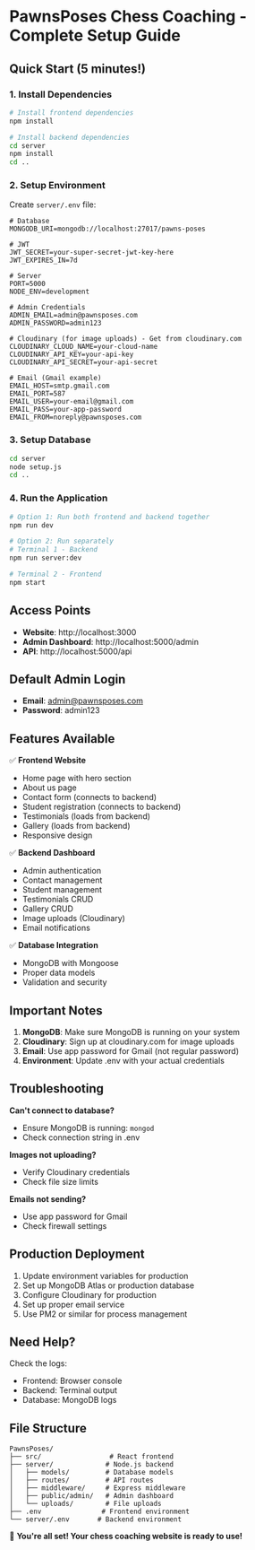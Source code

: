 # PawnsPoses Chess Coaching - Complete Setup Guide

## Quick Start (5 minutes!)

### 1. Install Dependencies
```bash
# Install frontend dependencies
npm install

# Install backend dependencies
cd server
npm install
cd ..
```

### 2. Setup Environment
Create `server/.env` file:
```env
# Database
MONGODB_URI=mongodb://localhost:27017/pawns-poses

# JWT
JWT_SECRET=your-super-secret-jwt-key-here
JWT_EXPIRES_IN=7d

# Server
PORT=5000
NODE_ENV=development

# Admin Credentials
ADMIN_EMAIL=admin@pawnsposes.com
ADMIN_PASSWORD=admin123

# Cloudinary (for image uploads) - Get from cloudinary.com
CLOUDINARY_CLOUD_NAME=your-cloud-name
CLOUDINARY_API_KEY=your-api-key
CLOUDINARY_API_SECRET=your-api-secret

# Email (Gmail example)
EMAIL_HOST=smtp.gmail.com
EMAIL_PORT=587
EMAIL_USER=your-email@gmail.com
EMAIL_PASS=your-app-password
EMAIL_FROM=noreply@pawnsposes.com
```

### 3. Setup Database
```bash
cd server
node setup.js
cd ..
```

### 4. Run the Application
```bash
# Option 1: Run both frontend and backend together
npm run dev

# Option 2: Run separately
# Terminal 1 - Backend
npm run server:dev

# Terminal 2 - Frontend  
npm start
```

## Access Points

- **Website**: http://localhost:3000
- **Admin Dashboard**: http://localhost:5000/admin
- **API**: http://localhost:5000/api

## Default Admin Login
- **Email**: admin@pawnsposes.com
- **Password**: admin123

## Features Available

✅ **Frontend Website**
- Home page with hero section
- About us page
- Contact form (connects to backend)
- Student registration (connects to backend)
- Testimonials (loads from backend)
- Gallery (loads from backend)
- Responsive design

✅ **Backend Dashboard**
- Admin authentication
- Contact management
- Student management  
- Testimonials CRUD
- Gallery CRUD
- Image uploads (Cloudinary)
- Email notifications

✅ **Database Integration**
- MongoDB with Mongoose
- Proper data models
- Validation and security

## Important Notes

1. **MongoDB**: Make sure MongoDB is running on your system
2. **Cloudinary**: Sign up at cloudinary.com for image uploads
3. **Email**: Use app password for Gmail (not regular password)
4. **Environment**: Update .env with your actual credentials

## Troubleshooting

**Can't connect to database?**
- Ensure MongoDB is running: `mongod`
- Check connection string in .env

**Images not uploading?**
- Verify Cloudinary credentials
- Check file size limits

**Emails not sending?**
- Use app password for Gmail
- Check firewall settings

## Production Deployment

1. Update environment variables for production
2. Set up MongoDB Atlas or production database
3. Configure Cloudinary for production
4. Set up proper email service
5. Use PM2 or similar for process management

## Need Help?

Check the logs:
- Frontend: Browser console
- Backend: Terminal output
- Database: MongoDB logs

## File Structure
```
PawnsPoses/
├── src/                 # React frontend
├── server/             # Node.js backend
│   ├── models/         # Database models
│   ├── routes/         # API routes
│   ├── middleware/     # Express middleware
│   ├── public/admin/   # Admin dashboard
│   └── uploads/        # File uploads
├── .env               # Frontend environment
└── server/.env       # Backend environment
```

🚀 **You're all set! Your chess coaching website is ready to use!**